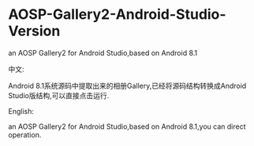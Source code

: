 # AOSP-Gallery2-Android-Studio-Version
an AOSP Gallery2 for Android Studio,based on Android 8.1

中文:

Android 8.1系统源码中提取出来的相册Gallery,已经将源码结构转换成Android Studio版结构,可以直接点击运行.

English:

an AOSP Gallery2 for Android Studio,based on Android 8.1,you can direct operation.
